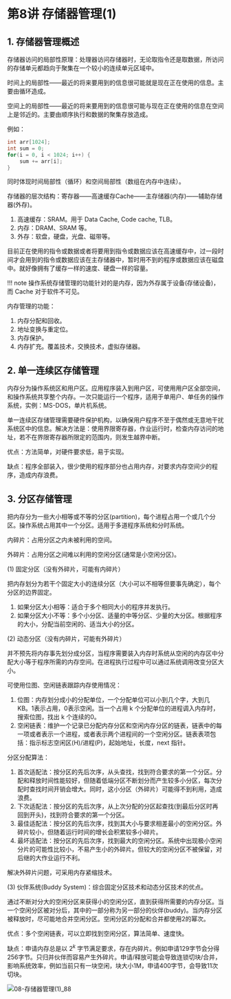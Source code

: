 # 第8讲 存储器管理(1)

## 1. 存储器管理概述

存储器访问的局部性原理：处理器访问存储器时，无论取指令还是取数据，所访问的存储单元都趋向于聚集在一个较小的连续单元区域中。

时间上的局部性——最近的将来要用到的信息很可能就是现在正在使用的信息。主要由循环造成。

空间上的局部性——最近的将来要用到的信息很可能与现在正在使用的信息在空间上是邻近的。主要由顺序执行和数据的聚集存放造成。

例如：

```c
int arr[1024];
int sum = 0;
for(i = 0, i < 1024; i++) {
    sum += arr[i];
}
```

同时体现时间局部性（循环）和空间局部性（数组在内存中连续）。

存储器的层次结构：寄存器——高速缓存Cache——主存储器(内存)——辅助存储器(外存)。

1. 高速缓存：SRAM。用于 Data Cache, Code cache, TLB。
2. 内存：DRAM、SRAM 等。
3. 外存：软盘，硬盘，光盘、磁带等。

目前正在使用的指令或数据或者将要用到指令或数据应该在高速缓存中，过一段时间才会用到的指令或数据应该在主存储器中，暂时用不到的程序或数据应该在磁盘中。就好像拥有了缓存一样的速度、硬盘一样的容量。

!!! note
    操作系统存储管理的功能针对的是内存，因为外存属于设备(存储设备)，而 Cache 对于软件不可见。

内存管理的功能：

1. 内存分配和回收。
2. 地址变换与重定位。
3. 内存保护。
4. 内存扩充。覆盖技术，交换技术，虚拟存储器。

## 2. 单一连续区存储管理

内存分为操作系统区和用户区。应用程序装入到用户区，可使用用户区全部空间，和操作系统共享整个内存。一次只能运行一个程序，适用于单用户、单任务的操作系统，实例：MS-DOS，单片机系统。

单一连续区存储管理需要硬件保护机构，以确保用户程序不至于偶然或无意地干扰系统区中的信息。解决方法是：使用界限寄存器，作业运行时，检查内存访问的地址，若不在界限寄存器所限定的范围内，则发生越界中断。

优点：方法简单，对硬件要求低，易于实现。

缺点：程序全部装入，很少使用的程序部分也占用内存，对要求内存空间少的程序，造成内存浪费。

## 3. 分区存储管理

把内存分为一些大小相等或不等的分区(partition)，每个进程占用一个或几个分区。操作系统占用其中一个分区。适用于多道程序系统和分时系统。

内碎片：占用分区之内未被利用的空间。

外碎片：占用分区之间难以利用的空闲分区(通常是小空闲分区)。

(1) 固定分区（没有外碎片，可能有内碎片）

把内存划分为若干个固定大小的连续分区（大小可以不相等但要事先确定），每个分区的边界固定。

1. 如果分区大小相等：适合于多个相同大小的程序并发执行。
2. 如果分区大小不等：多个小分区、适量的中等分区、少量的大分区。根据程序的大小，分配当前空闲的、适当大小的分区。

(2) 动态分区（没有内碎片，可能有外碎片）

并不预先将内存事先划分成分区，当程序需要装入内存时系统从空闲的内存区中分配大小等于程序所需的内存空间。在进程执行过程中可以通过系统调用改变分区大小。

可使用位图、空闲链表跟踪内存使用情况：

1. 位图：内存划分成小的分配单位，一个分配单位可以小到几个字，大到几KB。1表示占用，0表示空闲。当一个占用 k 个分配单位的进程调入内存时，搜索位图，找出 k 个连续的0。
2. 空闲链表：维护一个记录已分配内存分区和空闲内存分区的链表，链表中的每一项或者表示一个进程，或者表示两个进程间的一个空闲分区。链表表项包括：指示标志空闲区(H)/进程(P)，起始地址，长度，next 指针。

分区分配算法：

1. 首次适配法：按分区的先后次序，从头查找，找到符合要求的第一个分区。分配和释放时间性能较好，但随着低端分区不断划分而产生较多小分区，每次分配时查找时间开销会增大。同时，这小分区（外碎片）可能得不到利用，造成浪费。
2. 下次适配法：按分区的先后次序，从上次分配的分区起查找(到最后分区时再回到开头)，找到符合要求的第一个分区。
3. 最佳适配法：按分区的先后次序，找到其大小与要求相差最小的空闲分区。外碎片较小，但随着运行时间的增长会积累较多小碎片。
4. 最坏适配法：按分区的先后次序，找到最大的空闲分区。系统中出现极小空闲分片的可能性比较小，不易产生小的外碎片。但较大的空闲分区不被保留，对后继的大作业运行不利。

解决外碎片问题，可采用内存紧缩技术。

(3) 伙伴系统(Buddy System)：综合固定分区技术和动态分区技术的优点。

通过不断对分大的空闲分区来获得小的空闲分区，直到获得所需要的内存分区。当一个空闲分区被对分后，其中的一部分称为另一部分的伙伴(buddy)。当内存分区被释放时，尽可能地合并空闲分区。空闲分区的分配和合并都使用2的幂次。

优点：多个空闲链表，可以立即找到空闲分区，算法简单、速度快。

缺点：申请内存总是以 $2^k$ 字节满足要求，存在内碎片。例如申请129字节会分得256字节。只归并伙伴而容易产生外碎片。申请/释放可能会导致连锁切块/合并，影响系统效率，例如当前只有一块空闲，块大小1M，申请400字节，会导致11次切块。

![08-存储器管理(1)_88](https://cdn.jsdelivr.net/gh/DerrickMarcus/picgo_image/images/08-存储器管理(1)_88.png)
